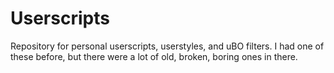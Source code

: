# Userscripts
Repository for personal userscripts, userstyles, and uBO filters. I had one of these before, but there were a lot of old, broken, boring ones in there.
